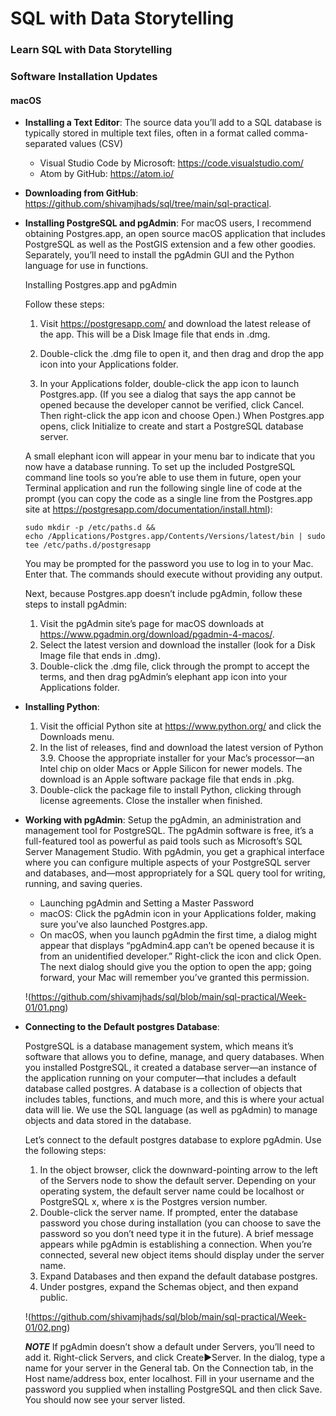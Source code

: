 # SQL with Data Storytelling
### Learn SQL with Data Storytelling

### Software Installation Updates

#### macOS

- **Installing a Text Editor**: The source data you’ll add to a SQL database is typically stored in multiple text files, often in a format called comma-separated values (CSV)
     - Visual Studio Code by Microsoft: https://code.visualstudio.com/
     - Atom by GitHub: https://atom.io/

- **Downloading from GitHub**: https://github.com/shivamjhads/sql/tree/main/sql-practical.

- **Installing PostgreSQL and pgAdmin**:
     For macOS users, I recommend obtaining Postgres.app, an open source macOS application that includes PostgreSQL as well as the PostGIS extension and a few other goodies. Separately, you’ll need to install the pgAdmin GUI and the Python language for use in functions.

     Installing Postgres.app and pgAdmin
     
     Follow these steps:

     1. Visit https://postgresapp.com/ and download the latest release of the app. This will be a Disk Image file that ends in .dmg.

     2. Double-click the .dmg file to open it, and then drag and drop the app icon into your Applications folder.

     3. In your Applications folder, double-click the app icon to launch Postgres.app. (If you see a dialog that says the app cannot be opened because the developer cannot be verified, click Cancel. Then right-click the app icon and choose Open.) When Postgres.app opens, click Initialize to create and start a PostgreSQL database server.
     
     A small elephant icon will appear in your menu bar to indicate that you now have a database running. To set up the included PostgreSQL command line tools so you’re able to use them in future, open your Terminal application and run the following single line of code at the prompt (you can copy the code as a single line from the Postgres.app site at https://postgresapp.com/documentation/install.html):

     ```
     sudo mkdir -p /etc/paths.d && 
     echo /Applications/Postgres.app/Contents/Versions/latest/bin | sudo tee /etc/paths.d/postgresapp
     ```

     You may be prompted for the password you use to log in to your Mac. Enter that. The commands should execute without providing any output.

     Next, because Postgres.app doesn’t include pgAdmin, follow these steps to install pgAdmin:

     1. Visit the pgAdmin site’s page for macOS downloads at
        https://www.pgadmin.org/download/pgadmin-4-macos/.
     2. Select the latest version and download the installer (look for a Disk Image file that ends in .dmg).
     3. Double-click the .dmg file, click through the prompt to accept the terms, and then drag pgAdmin’s elephant app icon into your Applications folder.

- **Installing Python**:

     1. Visit the official Python site at https://www.python.org/ and click the Downloads menu.
     2. In the list of releases, find and download the latest version of Python 3.9. Choose the appropriate installer for your Mac’s processor—an Intel chip on older Macs or Apple Silicon for newer models. The download is an Apple software package file that ends in .pkg.
     3. Double-click the package file to install Python, clicking through license agreements. Close the installer when finished.

- **Working with pgAdmin**:
     Setup the pgAdmin, an administration and management tool for PostgreSQL. The pgAdmin software is free, it’s a full-featured tool as powerful as paid tools such as Microsoft’s SQL Server Management Studio. With pgAdmin, you get a graphical interface where you can configure multiple aspects of your PostgreSQL server and databases, and—most appropriately for a SQL query tool for writing, running, and saving queries.
    
    - Launching pgAdmin and Setting a Master Password
    - macOS: Click the pgAdmin icon in your Applications folder, making sure you’ve also launched Postgres.app.
    - On macOS, when you launch pgAdmin the first time, a dialog might appear that displays “pgAdmin4.app can’t be opened because it is from an      unidentified developer.” Right-click the icon and click Open. The next dialog should give you the option to open the app; going forward, your Mac will remember you’ve granted this permission.

    !(https://github.com/shivamjhads/sql/blob/main/sql-practical/Week-01/01.png)

- **Connecting to the Default postgres Database**:

    PostgreSQL is a database management system, which means it’s software that allows you to define, manage, and query databases. When you installed PostgreSQL, it created a database server—an instance of the application running on your computer—that includes a default database called postgres. A database is a collection of objects that includes tables, functions, and much more, and this is where your actual data will lie. We use the SQL language (as well as pgAdmin) to manage objects and data stored in the database.

    Let’s connect to the default postgres database to explore pgAdmin. Use the following steps:

    1. In the object browser, click the downward-pointing arrow to the left of the Servers node to show the default server. Depending on your operating system, the default server name could be localhost or PostgreSQL x, where x is the Postgres version number.
    2. Double-click the server name. If prompted, enter the database password you chose during installation (you can choose to save the password so you don’t need type it in the future). A brief message appears while pgAdmin is establishing a connection. When you’re connected, several new object items should display under the server name.
    3. Expand Databases and then expand the default database postgres.
    4. Under postgres, expand the Schemas object, and then expand public.

    !(https://github.com/shivamjhads/sql/blob/main/sql-practical/Week-01/02.png)

  ***NOTE*** 
    If pgAdmin doesn’t show a default under Servers, you’ll need to add it. Right-click Servers, and click Create▶Server. In the dialog, type a name for your server in the General tab. On the Connection tab, in the Host name/address box, enter localhost. Fill in your username and the password you supplied when installing PostgreSQL and then click Save. You should now see your server listed.
    